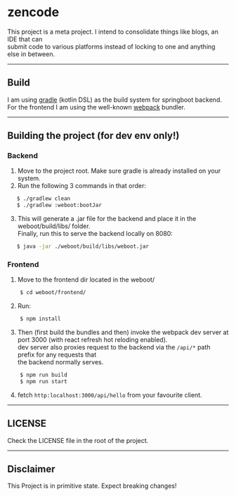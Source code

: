 # zencode

This project is a meta project. I intend to consolidate things like blogs, an IDE that can  
submit code to various platforms instead of locking to one and anything else in between.

---
## Build

I am using [gradle](https://docs.gradle.org/current/userguide/userguide.html) (kotlin DSL) as the build system for springboot backend.  
For the frontend I am using the well-known [webpack](https://webpack.js.org/) bundler.

---
## Building the project (for dev env only!)
### Backend
1. Move to the project root. Make sure gradle is already installed on your system.
2. Run the following 3 commands in that order:
```bash
   $ ./gradlew clean
   $ ./gradlew :weboot:bootJar
```
3. This will generate a .jar file for the backend and place it in the weboot/build/libs/ folder.  
Finally, run this to serve the backend locally on 8080:
```bash
   $ java -jar ./weboot/build/libs/weboot.jar
```
### Frontend
1. Move to the frontend dir located in the weboot/
```bash
    $ cd weboot/frontend/
```
2. Run:
```bash
    $ npm install
```
3. Then (first build the bundles and then) invoke the webpack dev server at port 3000 (with react refresh hot reloding enabled).  
dev server also proxies request to the backend via the `/api/*` path prefix for any requests that  
the backend normally serves.
```bash
    $ npm run build
    $ npm run start
```
4. fetch `http:localhost:3000/api/hello` from your favourite client.
---
## LICENSE
Check the LICENSE file in the root of the project.

---
## Disclaimer
This Project is in primitive state. Expect breaking changes!

